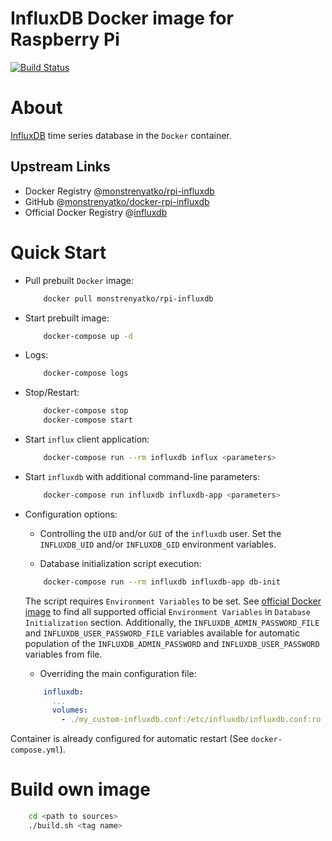 InfluxDB Docker image for Raspberry Pi
======================================

[![Build Status](https://travis-ci.org/monstrenyatko/docker-rpi-influxdb.svg?branch=master)](https://travis-ci.org/monstrenyatko/docker-rpi-influxdb)


About
=====

[InfluxDB](https://www.influxdata.com/time-series-platform/influxdb/) time series database in the `Docker` container.

Upstream Links
--------------
* Docker Registry @[monstrenyatko/rpi-influxdb](https://hub.docker.com/r/monstrenyatko/rpi-influxdb/)
* GitHub @[monstrenyatko/docker-rpi-influxdb](https://github.com/monstrenyatko/docker-rpi-influxdb)
* Official Docker Registry @[influxdb](https://hub.docker.com/_/influxdb/)


Quick Start
===========

* Pull prebuilt `Docker` image:

	```sh
		docker pull monstrenyatko/rpi-influxdb
	```
* Start prebuilt image:

	```sh
		docker-compose up -d
	```
* Logs:

	```sh
		docker-compose logs
	```
* Stop/Restart:

	```sh
		docker-compose stop
		docker-compose start
	```
* Start `influx` client application:

	```sh
		docker-compose run --rm influxdb influx <parameters>
	```
* Start `influxdb` with additional command-line parameters:

	```sh
		docker-compose run influxdb influxdb-app <parameters>
	```
* Configuration options:

	- Controlling the `UID` and/or `GUI` of the `influxdb` user.
	Set the `INFLUXDB_UID` and/or `INFLUXDB_GID` environment variables.

	- Database initialization script execution:

	```sh
		docker-compose run --rm influxdb influxdb-app db-init
	```
	The script requires `Environment Variables` to be set.
	See [official Docker image](https://hub.docker.com/_/influxdb/) to find all supported official
	`Environment Variables` in `Database Initialization` section.
	Additionally, the `INFLUXDB_ADMIN_PASSWORD_FILE` and `INFLUXDB_USER_PASSWORD_FILE` variables available for
	automatic population of the `INFLUXDB_ADMIN_PASSWORD` and `INFLUXDB_USER_PASSWORD` variables from file.

	- Overriding the main configuration file:

	```yaml
		influxdb:
		  ...
		  volumes:
		    - ./my_custom-influxdb.conf:/etc/influxdb/influxdb.conf:ro
	```

Container is already configured for automatic restart (See `docker-compose.yml`).


Build own image
===============

```sh
	cd <path to sources>
	./build.sh <tag name>
```
